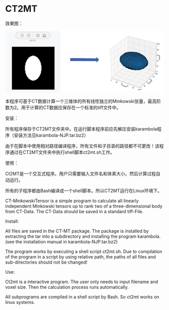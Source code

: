 # CT2MT

效果图：

![Image text](function.jpg)

本程序可基于CT数据计算一个三维体的所有线性独立的Minkowski张量，最高阶数为2。用于计算的CT数据应保存在一个标准的tiff文件中。

安装：

所有程序保存于CT2MT文件夹中。在运行脚本程序前应先解压安装karambola程序（安装方法见karambola-NJP.tar.bz2）

由于在脚本中使用相对路径编译程序，所有文件和子目录的路径都不可更改！该程序通过在CT2MT文件夹中执行shell脚本ct2mt.sh工作。

使用：

Ct2MT是一个交互式程序。用户只需要输入文件名和体素大小。然后计算过程自动运行。

所有的子程序都由Bash编译成一个shell脚本。所以CT2MT运行在Linux环境下。

CT-MinkowskiTensor is a simple program to calculate all linearly independent Minkowski tensors up to rank two of a three-dimensional body from CT-Data. The CT-Data should be saved in a standard tiff-File.

Install:

All files are saved in the CT-MT package. The package is installed by extracting the tar into a subdirectory and installing the program karambola. (see the installation manual in karambola-NJP.tar.bz2)

The program works by executing a shell script ct2mt.sh. Due to compilation of the program in a script by using relative path, the paths of all files and sub-directories should not be changed!

Use:

Ct2mt is a interactive program. The user only needs to input filename and voxel size. Then the calculation process runs automatically.

All subprograms are compiled in a shell script by Bash. So ct2mt works on linux systems.

